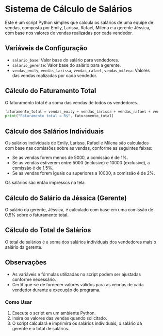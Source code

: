 # Sistema de Cálculo de Salários

Este é um script Python simples que calcula os salários de uma equipe de vendas, composta por Emily, Larissa, Rafael, Milena e a gerente Jéssica, com base nos valores de vendas realizadas por cada vendedor.

## Variáveis de Configuração
- `salario_base`: Valor base do salário para vendedores.
- `salario_gerente`: Valor base do salário para a gerente.
- `vendas_emily`, `vendas_larissa`, `vendas_rafael`, `vendas_milena`: Valores das vendas realizadas por cada vendedor.

## Cálculo do Faturamento Total
O faturamento total é a soma das vendas de todos os vendedores.
```python
faturamento_total = vendas_emily + vendas_larissa + vendas_rafael + vendas_milena
print("Faturamento total = R$", faturamento_total)
```

## Cálculo dos Salários Individuais
Os salários individuais de Emily, Larissa, Rafael e Milena são calculados com base nas comissões sobre as vendas, conforme as seguintes faixas:
- Se as vendas forem menos de 5000, a comissão é de 1%.
- Se as vendas estiverem entre 5000 (inclusive) e 10000 (exclusive), a comissão é de 1,5%.
- Se as vendas forem iguais ou superiores a 10000, a comissão é de 2%.

Os salários são então impressos na tela.

## Cálculo do Salário da Jéssica (Gerente)
O salário da gerente, Jéssica, é calculado com base em uma comissão de 0,5% sobre o faturamento total.

## Cálculo do Total de Salários
O total de salários é a soma dos salários individuais dos vendedores mais o salário da gerente.

## Observações
- As variáveis e fórmulas utilizadas no script podem ser ajustadas conforme necessário.
- Certifique-se de fornecer valores válidos para as vendas de cada vendedor durante a execução do programa.

### Como Usar
1. Execute o script em um ambiente Python.
2. Insira os valores das vendas quando solicitado.
3. O script calculará e imprimirá os salários individuais, o salário da gerente e o total de salários.
